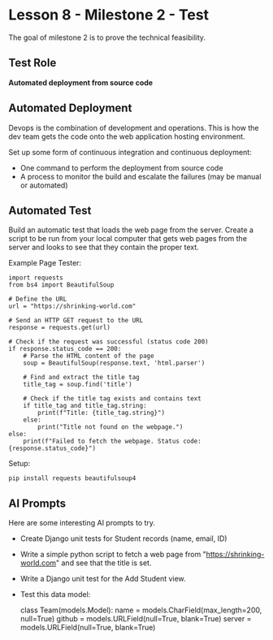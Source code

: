# Lesson 8 - Milestone 2 - Test

The goal of milestone 2 is to prove the technical feasibility.

## Test Role

**Automated deployment from source code**


## Automated Deployment

Devops is the combination of development and operations.   This is how the dev team gets the code onto the web application hosting environment.  

Set up some form of continuous integration and continuous deployment:

- One command to perform the deployment from source code
- A process to monitor the build and escalate the failures (may be manual or automated)


## Automated Test

Build an automatic test that loads the web page from the server.  Create a script to be run
from your local computer that gets web pages from the server and looks to see that they
contain the proper text.

Example Page Tester:

    import requests
    from bs4 import BeautifulSoup

    # Define the URL
    url = "https://shrinking-world.com"

    # Send an HTTP GET request to the URL
    response = requests.get(url)

    # Check if the request was successful (status code 200)
    if response.status_code == 200:
        # Parse the HTML content of the page
        soup = BeautifulSoup(response.text, 'html.parser')
        
        # Find and extract the title tag
        title_tag = soup.find('title')
        
        # Check if the title tag exists and contains text
        if title_tag and title_tag.string:
            print(f"Title: {title_tag.string}")
        else:
            print("Title not found on the webpage.")
    else:
        print(f"Failed to fetch the webpage. Status code: {response.status_code}")

Setup:

    pip install requests beautifulsoup4
    

## AI Prompts

Here are some interesting AI prompts to try.

* Create Django unit tests for Student records (name, email, ID)

* Write a simple python script to fetch a web page from "https://shrinking-world.com" and see that the title is set.

* Write a Django unit test for the Add Student view.

* Test this data model:

    class Team(models.Model):
        name = models.CharField(max_length=200, null=True)
        github = models.URLField(null=True, blank=True)
        server = models.URLField(null=True, blank=True)

